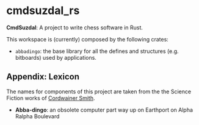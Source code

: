 # cmdsuzdal_rs
**CmdSuzdal**: A project to write chess software in Rust.

This workspace is (currently) composed by the following crates:

- `abbadingo`: the base library for all the defines and structures (e.g. bitboards) used by applications.

## Appendix: Lexicon

The names for components of this project are taken from the the Science Fiction works of [Cordwainer Smith].

- **Abba-dingo**: an obsolete computer part way up on Earthport on Alpha Ralpha Boulevard

[Cordwainer Smith]:(http://www.cordwainer-smith.com/)

